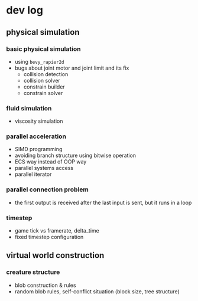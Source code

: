 # dev log

## physical simulation

### basic physical simulation

- using `bevy_rapier2d`
- bugs about joint motor and joint limit and its fix
  - collision detection
  - collision solver
  - constrain builder
  - constrain solver

### fluid simulation

- viscosity simulation

### parallel acceleration

- SIMD programming
- avoiding branch structure using bitwise operation
- ECS way instead of OOP way
- parallel systems access
- parallel iterator

### parallel connection problem
- the first output is received after the last input is sent, but it runs in a loop

### timestep

- game tick vs framerate, delta_time
- fixed timestep configuration

## virtual world construction

### creature structure

- blob construction & rules
- random blob rules, self-conflict situation (block size, tree structure)

